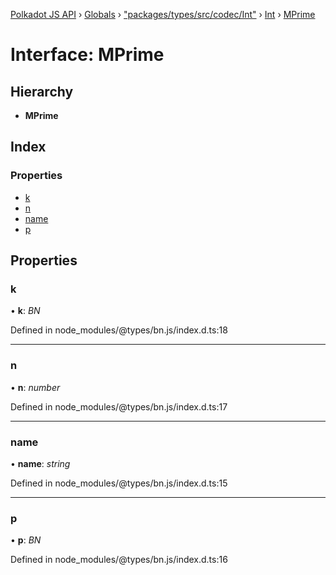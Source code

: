 [Polkadot JS API](../README.md) › [Globals](../globals.md) › ["packages/types/src/codec/Int"](../modules/_packages_types_src_codec_int_.md) › [Int](../classes/_packages_types_src_codec_int_.int.md) › [MPrime](_packages_types_src_codec_int_.int.mprime.md)

# Interface: MPrime

## Hierarchy

* **MPrime**

## Index

### Properties

* [k](_packages_types_src_codec_int_.int.mprime.md#k)
* [n](_packages_types_src_codec_int_.int.mprime.md#n)
* [name](_packages_types_src_codec_int_.int.mprime.md#name)
* [p](_packages_types_src_codec_int_.int.mprime.md#p)

## Properties

###  k

• **k**: *BN*

Defined in node_modules/@types/bn.js/index.d.ts:18

___

###  n

• **n**: *number*

Defined in node_modules/@types/bn.js/index.d.ts:17

___

###  name

• **name**: *string*

Defined in node_modules/@types/bn.js/index.d.ts:15

___

###  p

• **p**: *BN*

Defined in node_modules/@types/bn.js/index.d.ts:16
